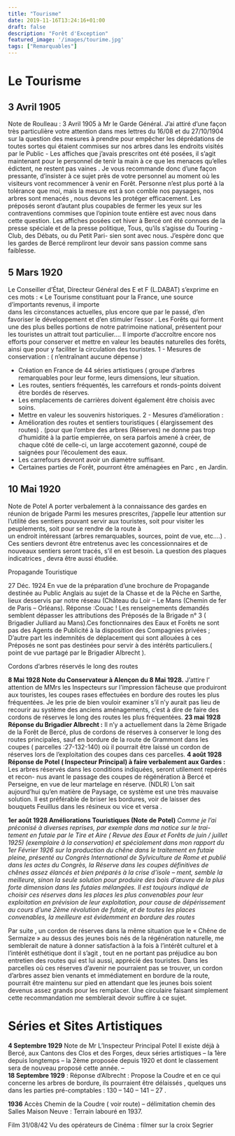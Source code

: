 ```yaml
---
title: "Tourisme"
date: 2019-11-16T13:24:16+01:00
draft: false
description: "Forêt d'Exception"
featured_image: '/images/tourime.jpg'
tags: ["Remarquables"]
---
```

# Le Tourisme  

## 3 Avril 1905
Note de Roulleau : 3 Avril 1905 à Mr le Garde Général.
J’ai attiré d’une façon très particulière votre attention dans mes lettres du 16/08 et du
27/10/1904 sur la question des mesures à prendre pour empêcher les déprédations 
de toutes sortes qui étaient commises sur nos arbres dans les endroits visités par le 	Public -  Les affiches que j’avais prescrites ont été posées, il s’agit maintenant pour 
le personnel de tenir la main à ce que les menaces qu’elles édictent, ne restent pas vaines .
Je vous recommande donc d’une façon pressante, d’insister à ce sujet près de votre
personnel au moment où les visiteurs vont recommencer à venir en Forêt.
Personne n’est plus porté à la tolérance que moi, mais la mesure est à son comble
nos paysages, nos arbres sont menacés , nous devons les protéger efficacement.
Les préposés seront d’autant plus coupables de fermer les yeux  sur les contraventions
commises que l’opinion toute entière est avec nous dans cette question.
Les affiches posées cet hiver à Bercé ont été connues de la presse spéciale et de la
presse  politique, Tous, qu’ils s’agisse du Touring - Club, des Débats, ou du Petit Pari-
sien  sont avec nous.
J’espère donc que les gardes de Bercé rempliront leur devoir sans passion comme 
sans faiblesse.

## 5 Mars 1920
Le Conseiller d’État, Directeur Général des E et F (L.DABAT) s’exprime en ces mots :
« Le Tourisme constituant pour la France, une source d’importants revenus, il importe  
dans les circonstances actuelles, plus encore que par le passé, d’en favoriser le développement  et d’en stimuler l’essor  . Les Forêts qui forment une des plus belles portions de notre patrimoine national, présentent pour les touristes un attrait tout particulier….
Il importe d’accroître encore nos efforts pour conserver et mettre en valeur les beautés 
naturelles des forêts, ainsi que pour y faciliter la circulation des touristes.
1 -  Mesures de conservation : ( n’entraînant aucune dépense )
-	Création en France de 44 séries artistiques ( groupe d’arbres remarquables pour leur forme, leurs dimensions, leur situation.
-	Les routes, sentiers fréquentés, les carrefours et ronds-points doivent être bordés de réserves.
-	Les emplacements de carrières doivent également être choisis avec soins.
-	Mettre en valeur les souvenirs historiques.
2 -  Mesures d’amélioration : 
-	Amélioration des routes et sentiers touristiques ( élargissement des routes) . 
(pour que l’ombre des arbres (Réserves)  ne donne pas trop d’humidité à la partie empierrée, on sera parfois amené à créer, de chaque côté de celle-ci, un large accotement gazonné, coupé de saignées pour l’écoulement des eaux.
-	Les carrefours devront avoir un diamètre suffisant.
-	Certaines parties de Forêt, pourront être aménagées en Parc , en Jardin.

## 10 Mai 1920
Note de Potel  A porter verbalement à la connaissance des gardes en réunion de brigade
Parmi les mesures prescrites, j’appelle  leur attention sur l’utilité des sentiers pouvant 
servir aux touristes, soit pour visiter les peuplements, soit pour se rendre de la route  à  
un endroit intéressant (arbres remarquables, sources, point de vue, etc.…) . Ces sentiers
devront être entretenus avec les concessionnaires et de nouveaux sentiers  seront tracés,
s’il en est besoin. La question des plaques indicatrices , devra être aussi étudiée.	

Propagande Touristique


27 Déc. 1924	  En vue de la préparation d’une brochure de Propagande destinée au Public Anglais
au sujet de la Chasse et de la Pêche en Sarthe, lieux desservis par notre réseau (Château
du Loir – Le Mans (Chemin de fer de Paris – Orléans).
Réponse :Couac !     Les  renseignements demandés semblent dépasser les attributions des Préposés de la 
Brigade n° 3 ( Brigadier Julliard au Mans).Ces fonctionnaires des Eaux et Forêts ne sont                      pas des Agents de Publicité à la disposition des Compagnies privées ; D’autre part les indemnités de déplacement qui sont allouées à ces Préposés ne sont pas destinées pour servir à des intérêts particuliers.( point de vue partagé par le Brigadier Albrecht ).

Cordons d’arbres réservés le long des routes

**8  Mai 1928	Note du Conservateur  à Alençon du 8 Mai 1928.**
	 J’attire l’ attention de MMrs les Inspecteurs sur l’impression fâcheuse que produiront 
	aux touristes, les coupes rases effectuées en bordure des routes les plus fréquentées. 
	 Je les prie de bien vouloir examiner s’il n’y aurait pas lieu de recourir au système des
	anciens aménagements, c’est à dire de faire des cordons de réserves le long des routes
	les plus fréquentées.
**23 mai 1928	Réponse du Brigadier Albrecht :**
  Il n’y a actuellement  dans la 2ème Brigade de la Forêt 
	de Bercé, plus de cordons de réserves à conserver le long des routes principales, sauf 
	en bordure de la route de Grammont dans les coupes ( parcelles :27-132-140) où il
	pourrait être laissé  un cordon de réserves lors de l’exploitation des coupes dans ces 
	parcelles.
**4 août 1928	Réponse de Potel ( Inspecteur Principal) à faire verbalement aux Gardes :**
	 Les arbres réservés dans les conditions indiquées, seront utilement repérés et recon-
	nus avant le passage  des coupes de régénération à Bercé et Perseigne, en vue de leur
	martelage en réserve.
  (NDLR)	 L’on sait aujourd’hui qu’en matière de Paysage, ce système est une très mauvaise 
	solution. Il est préférable de briser les bordures, voir de laisser des bouquets Feuillus 
	dans les résineux ou vice et versa .

**1er août 1928	Améliorations Touristiques (Note de Potel)**
*Comme je l’ai préconisé à diverses reprises, par exemple dans ma notice sur le trai- 
tement en futaie par le Tire et Aire ( Revue des Eaux et Forêts de juin / juillet 1925)
(exemplaire à la conservation) et spécialement dans mon rapport du 1er Février 1926
sur la production du chêne dans le traitement en futaie pleine, présenté au Congrès
International de Sylviculture de Rome et publié dans les actes du Congrès, la Réserve
dans les coupes définitives de chênes assez élancés et bien préparés à la crise d’isole –
ment, semble la meilleure, sinon la seule solution pour produire des bois d’œuvre de 
la plus forte dimension dans les futaies mélangées.
Il est toujours indiqué de choisir ces réserves dans les places les plus convenables 
pour leur exploitation en prévision de leur exploitation, pour cause de dépérissement
au cours d’une 2ème révolution  de futaie, et de toutes les places convenables, la meilleure
est évidemment en bordure des routes*


Par suite , un cordon de réserves dans la même situation que le « Chêne de Sermaize »	au dessus des jeunes bois nés de la régénération naturelle, me semblerait de nature à 
donner satisfaction à la fois à l’intérêt culturel et à l’intérêt esthétique dont il s’agit , tout en ne portant pas préjudice  au bon entretien des routes qui est lui aussi, apprécié des touristes. Dans les parcelles où ces réserves d’avenir ne pourraient pas se trouver, un cordon d’arbres assez bien venants et immédiatement en bordure de la route, pourrait être maintenu sur pied en attendant que les jeunes bois soient devenus assez grands pour les remplacer. Une circulaire faisant simplement cette recommandation me semblerait
devoir suffire à ce sujet.

# Séries et Sites Artistiques

**4 Septembre 1929** Note de Mr L’Inspecteur Principal Potel
	Il existe déjà à Bercé, aux Cantons des Clos et des Forges, deux séries artistiques 
–	la 1ère depuis longtemps 
–	la 2ème proposée depuis 1920  et dont le classement sera de nouveau proposé cette année.
–	
**18 Septembre 1929** : Réponse d’Albrecht :
	Propose la Coudre et en ce qui concerne les arbres de bordure, ils pourraient être délaissés , quelques uns dans les parties pré-comptables : 130 – 140 – 141 – 27 .

**1936** Accès Chemin de la Coudre ( voir route) – délimitation chemin des Salles
Maison Neuve : Terrain labouré en 1937.

Film 31/08/42
	  Vu des opérateurs de Cinéma : filmer sur la croix Segrier

